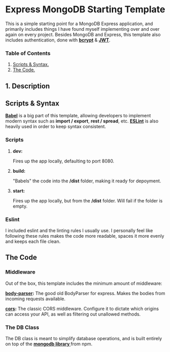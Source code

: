 #	Express MongoDB Starting Template 	#

This is a simple starting point for a MongoDB Express application, and primarily includes things I have found myself implementing over and over again on every project.
Besides MongoDB and Express, this template also includes authentication, done with **[bcrypt](https://www.npmjs.com/package/bcrypt)** & **[JWT](https://www.npmjs.com/package/jsonwebtoken)**.

### Table of Contents ###
1. [ Scripts & Syntax. ](#syntax)
2. [ The Code. ](#code)

## 1. Description

<a name="syntax"></a>
##	Scripts & Syntax	 ##

**[Babel](https://babeljs.io/en/setup)** is a big part of this template, allowing developers to implement modern syntax such as **import / export**, **rest / spread**, etc. **[ESLint](https://www.npmjs.com/package/eslint)** is also heavily used in order to keep syntax consistent.

### Scripts ###

1. **dev:**
   
	Fires up the app locally, defaulting to port 8080.
2. **build:**
   
	"Babels" the code into the **/dist** folder, making it ready for depoyment.
3. **start:**
   
	Fires up the app locally, but from the **/dist** folder. Will fail if the folder is empty.

### Eslint ###

I included eslint and the linting rules I usually use. I personally feel like following these rules makes the code more readable, spaces it more evenly and keeps each file clean.

<a name="code"></a>
##	The Code 	##

### Middleware ###
Out of the box, this template includes the minimum amount of middleware:

**[body-parser](https://www.npmjs.com/package/body-parser):**
The good old BodyParser for express. Makes the bodies from incoming requests available.

**[cors](https://www.npmjs.com/package/cors):**
The classic CORS middleware. Configure it to dictate which origins can access your API, as well as filtering out unallowed methods.

### The DB Class  ###
The DB class is meant to simplify database operations, and is built entirely on top of the **[ mongodb library ](https://www.npmjs.com/package/mongodb)** from npm.


